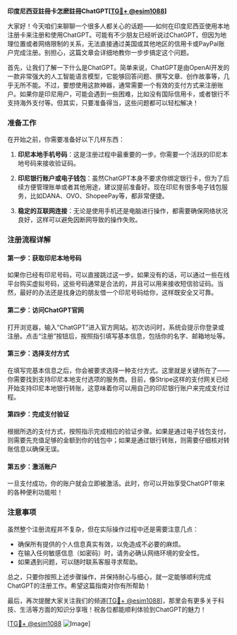 **印度尼西亚註冊卡怎麽註冊ChatGPT[[TG💪+ @esim1088](https://t.me/s/esim1088)]**

大家好！今天咱们来聊聊一个很多人都关心的话题——如何在印度尼西亚使用本地注册卡来注册和使用ChatGPT。可能有不少朋友已经听说过ChatGPT，但因为地理位置或者网络限制的关系，无法直接通过美国或其他地区的信用卡或PayPal账户完成注册。别担心，这篇文章会详细地教你一步步搞定这个问题。

首先，让我们了解一下什么是ChatGPT。简单来说，ChatGPT是由OpenAI开发的一款非常强大的人工智能语言模型，它能够回答问题、撰写文章、创作故事等，几乎无所不能。不过，要想使用这款神器，通常需要一个有效的支付方式来注册账户。如果你是印尼用户，可能会遇到一些困难，比如没有国际信用卡，或者银行不支持海外支付等。但其实，只要准备得当，这些问题都可以轻松解决！

### 准备工作

在开始之前，你需要准备好以下几样东西：

1. **印尼本地手机号码**：这是注册过程中最重要的一步。你需要一个活跃的印尼本地号码来接收验证码。
   
2. **印尼银行账户或电子钱包**：虽然ChatGPT本身不要求你绑定银行卡，但为了后续方便管理账单或者其他用途，建议提前准备好。现在印尼有很多电子钱包服务，比如DANA、OVO、ShopeePay等，都非常便捷。

3. **稳定的互联网连接**：无论是使用手机还是电脑进行操作，都需要确保网络状况良好，这样可以避免因断网导致的操作失败。

### 注册流程详解

#### 第一步：获取印尼本地号码

如果你已经有印尼号码，可以直接跳过这一步。如果没有的话，可以通过一些在线平台购买虚拟号码，这些号码通常是合法的，并且可以用来接收短信验证码。当然，最好的办法还是找身边的朋友借一个印尼号码给你，这样既安全又可靠。

#### 第二步：访问ChatGPT官网

打开浏览器，输入“ChatGPT”进入官方网站。初次访问时，系统会提示你登录或注册。点击“注册”按钮后，按照指引填写基本信息，包括你的名字、邮箱地址等。

#### 第三步：选择支付方式

在填写完基本信息之后，你会被要求选择一种支付方式。这里就是关键所在了——你需要找到支持印尼本地支付选项的服务商。目前，像Stripe这样的支付网关已经开始支持印尼本地银行转账，这意味着你可以用自己的印尼银行账户来完成支付过程。

#### 第四步：完成支付验证

根据所选的支付方式，按照指示完成相应的验证步骤。如果是通过电子钱包支付，则需要先充值足够的金额到你的钱包中；如果是通过银行转账，则需要仔细核对转账信息以确保无误。

#### 第五步：激活账户

一旦支付成功，你的账户就会立即被激活。此时，你可以开始享受ChatGPT带来的各种便利功能啦！

### 注意事项

虽然整个注册流程并不复杂，但在实际操作过程中还是需要注意几点：

- 确保所有提供的个人信息真实有效，以免造成不必要的麻烦。
- 在输入任何敏感信息（如密码）时，请务必确认网络环境的安全性。
- 如果遇到问题，可以随时联系客服寻求帮助。

总之，只要你按照上述步骤操作，并保持耐心与细心，就一定能够顺利完成ChatGPT的注册工作。希望这篇指南对你有所帮助！

最后，再次提醒大家关注我们的频道[[TG💪+ @esim1088](https://t.me/s/esim1088)]，那里会有更多关于科技、生活等方面的知识分享哦！祝各位都能顺利体验到ChatGPT的魅力！

[[TG💪+ @esim1088](https://t.me/s/esim1088) ![Image](https://i.postimg.cc/4NQfJmqS/Snipaste-2025-05-13-00-14-12.png)]